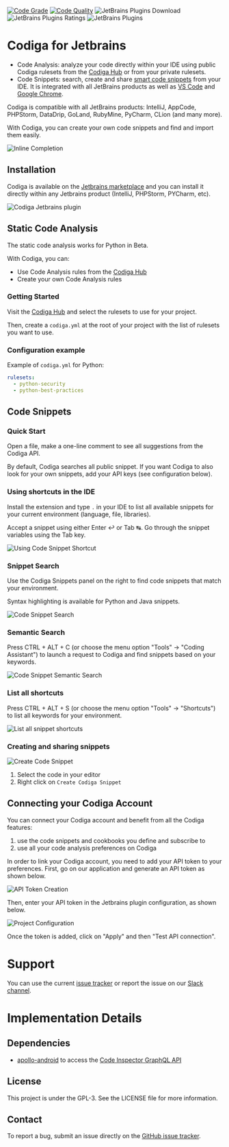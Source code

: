 [![Code Grade](https://api.codiga.io/project/29692/status/svg)](https://app.codiga.io/public/project/29692/jetbrains-plugin/dashboard)
[![Code Quality](https://api.codiga.io/project/29692/score/svg)](https://app.codiga.io/public/project/29692/jetbrains-plugin/dashboard)
![JetBrains Plugins Download](https://img.shields.io/jetbrains/plugin/d/17969)
![JetBrains Plugins Ratings](https://img.shields.io/jetbrains/plugin/r/rating/17969)
![JetBrains Plugins](https://img.shields.io/jetbrains/plugin/v/17969)

# Codiga for Jetbrains

- Code Analysis: analyze your code directly within your IDE using public Codiga rulesets from
  the [Codiga Hub](https://app.codiga.io/hub/rulesets) or from your private rulesets.
- Code Snippets: search, create and
  share [smart code snippets](https://www.codiga.io/code-snippets/smart-code-snippets/) from your IDE. It is integrated
  with all JetBrains products as well
  as [VS Code](https://marketplace.visualstudio.com/items?itemName=codiga.vscode-plugin)
  and [Google Chrome](https://chrome.google.com/webstore/detail/codiga/dbkhkhonmelajjempmoadocgneoadjge).

Codiga is compatible with all JetBrains products: IntelliJ, AppCode, PHPStorm, DataDrip, GoLand, RubyMine, PyCharm,
CLion (and many more).

With Codiga, you can create your own code snippets and find and import them easily.

![Inline Completion](images/inline.gif "Using an inline snippet")

## Installation

Codiga is available on the [Jetbrains marketplace](https://plugins.jetbrains.com/plugin/17969-codiga)
and you can install it directly within any Jetbrains product (IntelliJ, PHPStorm, PYCharm, etc).

![Codiga Jetbrains plugin](images/plugin-description.png "Codiga PlugIn")

## Static Code Analysis

The static code analysis works for Python in Beta.

With Codiga, you can:

- Use Code Analysis rules from the [Codiga Hub](https://app.codiga.io/hub/rulesets)
- Create your own Code Analysis rules

### Getting Started

Visit the [Codiga Hub](https://app.codiga.io/hub/rulesets) and select the rulesets to use for your project.

Then, create a `codiga.yml` at the root of your project with the list of rulesets you want to use.

### Configuration example

Example of `codiga.yml` for Python:

```yaml
rulesets:
  - python-security
  - python-best-practices
```

## Code Snippets

### Quick Start

Open a file, make a one-line comment to see all suggestions from the Codiga API.

By default, Codiga searches all public snippet. If you want Codiga to also
look for your own snippets, add your API keys (see configuration below).

### Using shortcuts in the IDE

Install the extension and type `.` in your IDE to list all available snippets for your current environment (language,
file, libraries).

Accept a snippet using either Enter ↩ or Tab ↹. Go through the snippet variables using the Tab key.

![Using Code Snippet Shortcut](images/shortcut.gif "Using a shortcut")

### Snippet Search

Use the Codiga Snippets panel on the right to find code snippets that match your environment.

Syntax highlighting is available for Python and Java snippets.

![Code Snippet Search](images/snippet-search.gif "Code Snippet Search")

### Semantic Search

Press CTRL + ALT + C (or choose the menu option "Tools" → "Coding Assistant") to launch a request
to Codiga and find snippets based on your keywords.

![Code Snippet Semantic Search](images/coding-assistant.gif "Coding Assistant")

### List all shortcuts

Press CTRL + ALT + S (or choose the menu option "Tools" → "Shortcuts") to list
all keywords for your environment.

![List all snippet shortcuts](images/shortcut-list.gif "List of all shortcuts")

### Creating and sharing snippets

![Create Code Snippet](images/create-recipe.gif "Creating Recipe")

1. Select the code in your editor
2. Right click on `Create Codiga Snippet`

## Connecting your Codiga Account

You can connect your Codiga account and benefit from all the Codiga features:

1. use the code snippets and cookbooks you define and subscribe to
2. use all your code analysis preferences on Codiga

In order to link your Codiga account, you need to add your API token to your preferences.
First, go on our application and generate an API token as shown below.

![API Token Creation](images/api-token-creation.gif)

Then, enter your API token in the Jetbrains plugin configuration, as shown below.

![Project Configuration](images/api-token.png)

Once the token is added, click on "Apply" and then "Test API connection".

# Support

You can use the current [issue tracker](https://github.com/codiga/jetbrains-plugin/issues)
or report the issue on
our [Slack channel](https://join.slack.com/t/codigahq/shared_invite/zt-9hvmfwie-9BUVFwZDwvpIGlkHv2mzYQ).

# Implementation Details

## Dependencies

* [apollo-android](https://github.com/apollographql/apollo-android)
  to access the [Code Inspector GraphQL API](https://doc.codiga.io/docs/api/)

## License

This project is under the GPL-3. See the LICENSE file for more information.

## Contact

To report a bug, submit an issue directly on
the [GitHub issue tracker](https://github.com/codiga/jetbrains-plugin/issues).
